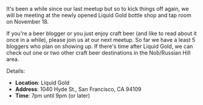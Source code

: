 It's been a while since our last meetup but so to kick things off again, we will be meeting at the newly opened Liquid Gold bottle shop and tap room on November 18.

If you're a beer blogger or you just enjoy craft beer (and like to read about it once in a while), please join us at our next meetup. So far we have a least 5 bloggers who plan on showing up. If there's time after Liquid Gold, we can check out one or two other craft beer destinations in the Nob/Russian Hill area.

Details:

- **Location**: Liquid Gold
- **Address**: 1040 Hyde St., San Francisco, CA 94109
- **Time**: 7pm until 9pm (or later)
